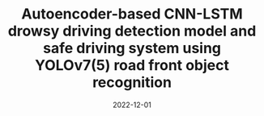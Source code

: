 ---
title: "Autoencoder-based CNN-LSTM drowsy driving detection model and safe driving system using YOLOv7(5) road front object recognition"
collection: projects
category: arxiv
permalink: /projects/capstone
nolink: true
header:
    teaser: /images/capstone2.png
date: 2022-12-01
description: Development of Safety Functions Based on Driving Environment and Driver State Recognition
tags: ["object detection", "object tracking"]
selected: "true"
buttons:
    - type: paper
      url: https://www.dbpia.co.kr/pdf/pdfView.do?nodeId=NODE11224546&width=2048
    - type: video
      url: /files/capstone2.mp4
---